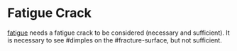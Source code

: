 # Fatigue Crack

[fatigue](fatigue.md) needs a fatigue crack to be considered (necessary and sufficient).
It is necessary to see #dimples on the #fracture-surface, but not sufficient.